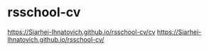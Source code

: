 # rsschool-cv
https://Siarhei-Ihnatovich.github.io/rsschool-cv/cv
https://Siarhei-Ihnatovich.github.io/rsschool-cv/
